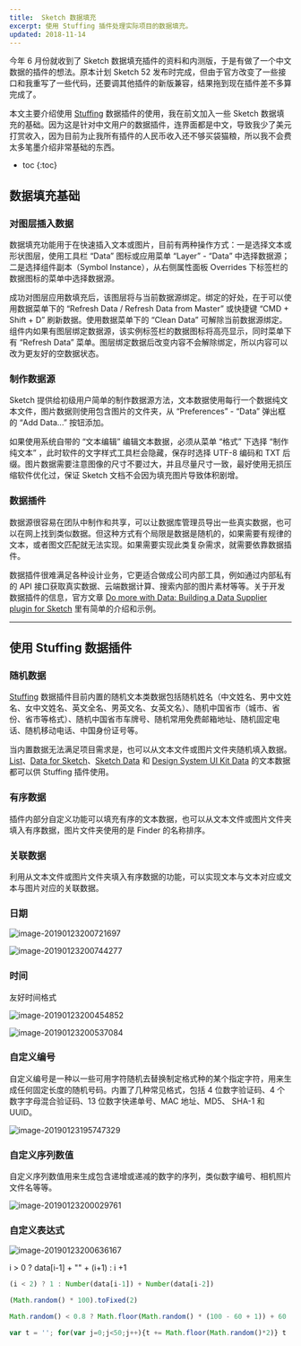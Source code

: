 ```yaml
---
title:  Sketch 数据填充
excerpt: 使用 Stuffing 插件处理实际项目的数据填充。
updated: 2018-11-14
---
```


今年 6 月份就收到了 Sketch 数据填充插件的资料和内测版，于是有做了一个中文数据的插件的想法。原本计划 Sketch 52 发布时完成，但由于官方改变了一些接口和我重写了一些代码，还要调其他插件的新版兼容，结果拖到现在插件差不多算完成了。

本文主要介绍使用 [Stuffing](https://github.com/Ashung/Sketch-Stuffing) 数据插件的使用，我在前文加入一些 Sketch 数据填充的基础。因为这是针对中文用户的数据插件，连界面都是中文，导致我少了美元打赏收入，因为目前为止我所有插件的人民币收入还不够买袋猫粮，所以我不会费太多笔墨介绍非常基础的东西。

* toc
{:toc}

## 数据填充基础

### 对图层插入数据

数据填充功能用于在快速插入文本或图片，目前有两种操作方式：一是选择文本或形状图层，使用工具栏 “Data” 图标或应用菜单 “Layer” - “Data” 中选择数据源；二是选择组件副本（Symbol Instance），从右侧属性面板 Overrides 下标签栏的数据图标的菜单中选择数据源。

成功对图层应用数填充后，该图层将与当前数据源绑定。绑定的好处，在于可以使用数据菜单下的 “Refresh Data / Refresh Data from Master” 或快捷键 “CMD + Shift + D” 刷新数据。使用数据菜单下的 “Clean Data” 可解除当前数据源绑定。组件内如果有图层绑定数据源，该实例标签栏的数据图标将高亮显示，同时菜单下有 “Refresh Data” 菜单。图层绑定数据后改变内容不会解除绑定，所以内容可以改为更友好的空数据状态。

### 制作数据源

Sketch 提供给初级用户简单的制作数据源方法，文本数据使用每行一个数据纯文本文件，图片数据则使用包含图片的文件夹，从 “Preferences” - “Data” 弹出框的 “Add Data...” 按钮添加。

如果使用系统自带的 “文本编辑” 编辑文本数据，必须从菜单 “格式” 下选择 “制作纯文本” ，此时软件的文字样式工具栏会隐藏，保存时选择 UTF-8 编码和 TXT 后缀。图片数据需要注意图像的尺寸不要过大，并且尽量尺寸一致，最好使用无损压缩软件优化过，保证 Sketch 文档不会因为填充图片导致体积剧增。

### 数据插件

数据源很容易在团队中制作和共享，可以让数据库管理员导出一些真实数据，也可以在网上找到类似数据。但这种方式有个局限是数据是随机的，如果需要有规律的文本，或者图文匹配就无法实现。如果需要实现此类复杂需求，就需要依靠数据插件。

数据插件很难满足各种设计业务，它更适合做成公司内部工具，例如通过内部私有的 API 接口获取真实数据、云端数据计算、搜索内部的图片素材等等。关于开发数据插件的信息，官方文章 [Do more with Data: Building a Data Supplier plugin for Sketch](https://blog.sketchapp.com/do-more-with-data-2b765e870e4f) 里有简单的介绍和示例。

------

## 使用 Stuffing 数据插件

### 随机数据

[Stuffing](https://github.com/Ashung/Sketch-Stuffing) 数据插件目前内置的随机文本类数据包括随机姓名（中文姓名、男中文姓名、女中文姓名、英文全名、男英文名、女英文名）、随机中国省市（城市、省份、省市等格式）、随机中国省市车牌号、随机常用免费邮箱地址、随机固定电话、随机移动电话、中国身份证号等。

当内置数据无法满足项目需求是，也可以从文本文件或图片文件夹随机填入数据。[List](https://github.com/listsfordesign/Lists)、[Data for Sketch](https://github.com/eyals/data-for-sketch)、[Sketch Data](https://github.com/ivomynttinen/sketch-data) 和 [Design System UI Kit Data](https://github.com/salesforce-ux/design-system-ui-kit-data) 的文本数据都可以供 Stuffing 插件使用。

### 有序数据

插件内部分自定义功能可以填充有序的文本数据，也可以从文本文件或图片文件夹填入有序数据，图片文件夹使用的是 Finder 的名称排序。

### 关联数据

利用从文本文件或图片文件夹填入有序数据的功能，可以实现文本与文本对应或文本与图片对应的关联数据。

### 日期

![image-20190123200721697](../images/sketch-data/stuffing_6.png)

![image-20190123200744277](../images/sketch-data/stuffing_7.png)



### 时间

友好时间格式

![image-20190123200454852](../images/sketch-data/stuffing_3.png)

![image-20190123200537084](../images/sketch-data/stuffing_4.png)

### 自定义编号

自定义编号是一种以一些可用字符随机去替换制定格式种的某个指定字符，用来生成任何固定长度的随机号码。内置了几种常见格式，包括 4 位数字验证码、4 个数字字母混合验证码、13 位数字快递单号、MAC 地址、MD5、 SHA-1 和 UUID。

![image-20190123195747329](../images/sketch-data/stuffing_1.png)

### 自定义序列数值

自定义序列数值用来生成包含递增或递减的数字的序列，类似数字编号、相机照片文件名等等。

![image-20190123200029761](../images/sketch-data/stuffing_2.png)

### 自定义表达式



![image-20190123200636167](../images/sketch-data/stuffing_5.png)

i > 0 ? data[i-1] + "" + (i+1) : i +1

```javascript
(i < 2) ? 1 : Number(data[i-1]) + Number(data[i-2])
```



```javascript
(Math.random() * 100).toFixed(2)
```



```javascript
Math.random() < 0.8 ? Math.floor(Math.random() * (100 - 60 + 1)) + 60 : Math.floor(Math.random() * 59)
```



```javascript
var t = ''; for(var j=0;j<50;j++){t += Math.floor(Math.random()*2)} t
```



